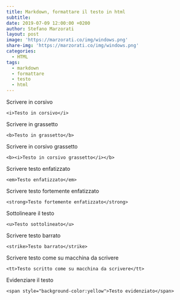 ```yaml
---
title: Markdown, formattare il testo in html
subtitle:
date: 2019-07-09 12:00:00 +0200
author: Stefano Marzorati
layout: post
image: 'https://marzorati.co/img/windows.png'
share-img: 'https://marzorati.co/img/windows.png'
categories:
  - HTML
tags:
  - markdown
  - formattare
  - testo
  - html
---
```

Scrivere in corsivo   

	<i>Testo in corsivo</i>


Scrivere in grassetto   

	<b>Testo in grassetto</b>


Scrivere in corsivo grassetto   

	<b><i>Testo in corsivo grassetto</i></b>


Scrivere testo enfatizzato   

	<em>Testo enfatizzato</em>


Scrivere testo fortemente enfatizzato   

	<strong>Testo fortemente enfatizzato</strong>


Sottolineare il testo   

	<u>Testo sottolineato</u>


Scrivere testo barrato   

	<strike>Testo barrato</strike>


Scrivere testo come su macchina da scrivere   

	<tt>Testo scritto come su macchina da scrivere</tt>


Evidenziare il testo   

	<span style="background-color:yellow">Testo evidenziato</span>
